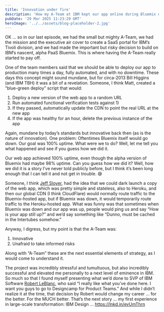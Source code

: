 ```yaml
---
title: 'Innovation under fire'
description: 'How my A-Team at IBM kept our app online during Bluemix outages—and how that innovation under pressure changed my career path.'
pubDate: '29 Mar 2025 11:23:29 GMT'
heroImage: '../../assets/blog-placeholder-2.jpg'
---
```


OK … so in our last episode, we had the small but mighty A-Team, we had the mission and the executive air cover to create a SaaS portal for IBM’s Tivoli division, and we had made the important but risky decision to build on IBM’s nascent, alpha PaaS Bluemix. This is where having the A-Team really started to pay off.

One of the team members said that we should be able to deploy our app to production many times a day, fully automated, and with no downtime. These days this concept might sound mundane, but for circa-2013 Bill Higgins (and IBM TBH) it was a bit of a revelation. Someone, I think Matt, created a “blue-green deploy” script that would:

1. Deploy a new version of the web app to a random URL
2. Run automated functional verification tests against 1)
3. If they passed, automatically update the CDN to point the real URL at the new app
4. If the app was healthy for an hour, delete the previous instance of the app

Again, mundane by today’s standards but innovative back then (as is the nature of innovation). One problem: Oftentimes Bluemix itself would go down. Our goal was 100% uptime. What were we to do? Well, let me tell you what happened and see if you guess how we did it.

Our web app achieved 100% uptime, even though the alpha version of Bluemix had maybe 98% uptime. Can you guess how we did it? Well, how we did it is a story I’ve never told publicly before, but I think it’s been long enough that I can tell it and not get in trouble. 😅

Someone, I think [Jeff Sloyer](https://www.linkedin.com/in/jeffsloyer/), had the idea that we could dark launch a copy of the web app, which was pretty simple and stateless, also to Heroku, and then our global CDN (I think CloudFlare) would normally route traffic to the Bluemix-hosted app, but if Bluemix was down, it would temporarily route traffic to the Heroku-hosted app. What was funny was that sometimes when Bluemix was down and our app was up, people would ping us and say “How is your app still up?” and we’d say something like “Dunno, must be cached in the Intertubes somehow.”

Anyway, I digress, but my point is that the A-Team was:

1. Innovative
2. Unafraid to take informed risks

Along with “A-Team” these are the next essential elements of strategy, as I would come to understand it.

The project was incredibly stressful and tumultuous, but also incredibly successful and elevated me personally to a next level of eminence in IBM. So much so that I found myself presenting what we’d done to SVP of IBM Software [Robert LeBlanc](https://www.linkedin.com/in/robert-leblanc-0b4b0485/), who said “I really like what you’ve done here. I want you guys to go to Designcamp for Product Teams.” And while I didn’t realize it at the time, that decision by Robert would change my career … for the better. For the MUCH better. That’s the next story … my first experience in large-scale transformation: IBM Design … https://lnkd.in/evUmThrn
